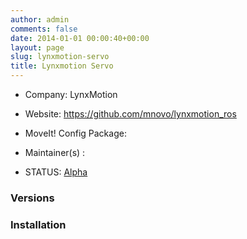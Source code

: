 ```yaml
---
author: admin
comments: false
date: 2014-01-01 00:00:40+00:00
layout: page
slug: lynxmotion-servo
title: Lynxmotion Servo
---
```



	
  * Company: LynxMotion

	
  * Website: https://github.com/mnovo/lynxmotion_ros

	
  * MoveIt! Config Package:

	
  * Maintainer(s) :

	
  * STATUS: [Alpha](/about/moveit-status#status-code-robots)




### Versions








### Installation






